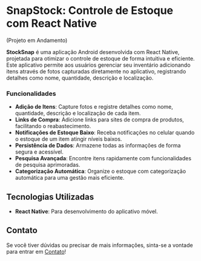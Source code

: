 # **SnapStock: Controle de Estoque com React Native**

(Projeto em Andamento)

**StockSnap** é uma aplicação Android desenvolvida com React Native, projetada para otimizar o controle de estoque de forma intuitiva e eficiente. Este aplicativo permite aos usuários gerenciar seu inventário adicionando itens através de fotos capturadas diretamente no aplicativo, registrando detalhes como nome, quantidade, descrição e localização. 

### **Funcionalidades**

- **Adição de Itens**: Capture fotos e registre detalhes como nome, quantidade, descrição e localização de cada item.
- **Links de Compra**: Adicione links para sites de compra de produtos, facilitando o reabastecimento.
- **Notificações de Estoque Baixo**: Receba notificações no celular quando o estoque de um item atingir níveis baixos.
- **Persistência de Dados**: Armazene todas as informações de forma segura e acessível.
- **Pesquisa Avançada**: Encontre itens rapidamente com funcionalidades de pesquisa aprimoradas.
- **Categorização Automática**: Organize o estoque com categorização automática para uma gestão mais eficiente.

## **Tecnologias Utilizadas**

- **React Native**: Para desenvolvimento do aplicativo móvel.
<!-- - **Node.js**: Para gerenciamento de pacotes e execução do aplicativo.
- **Firebase** (ou outra solução de banco de dados): Para persistência de dados e notificações push. -->

## **Contato**

Se você tiver dúvidas ou precisar de mais informações, sinta-se a vontade para entrar em [Contato](https://linktr.ee/leomolinarodev01)!
